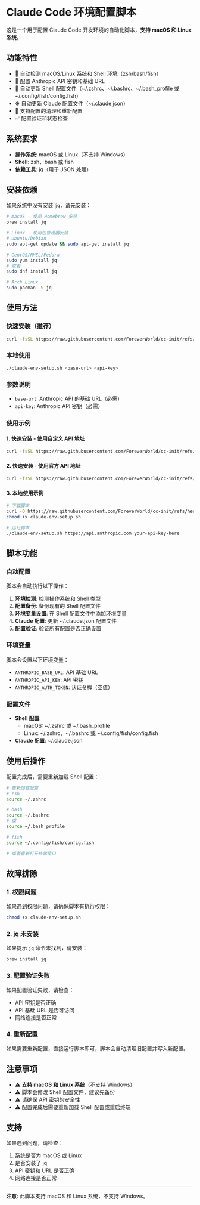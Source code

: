 # Claude Code 环境配置脚本

这是一个用于配置 Claude Code 开发环境的自动化脚本，**支持 macOS 和 Linux 系统**。

## 功能特性

- 🔧 自动检测 macOS/Linux 系统和 Shell 环境（zsh/bash/fish）
- 🔑 配置 Anthropic API 密钥和基础 URL
- 📝 自动更新 Shell 配置文件（~/.zshrc、~/.bashrc、~/.bash_profile 或 ~/.config/fish/config.fish）
- ⚙️ 自动更新 Claude 配置文件（~/.claude.json）
- 🔄 支持配置的清理和重新配置
- ✅ 配置验证和状态检查

## 系统要求

- **操作系统**: macOS 或 Linux（不支持 Windows）
- **Shell**: zsh、bash 或 fish
- **依赖工具**: jq（用于 JSON 处理）

## 安装依赖

如果系统中没有安装 `jq`，请先安装：

```bash
# macOS - 使用 Homebrew 安装
brew install jq

# Linux - 使用包管理器安装
# Ubuntu/Debian
sudo apt-get update && sudo apt-get install jq

# CentOS/RHEL/Fedora
sudo yum install jq
# 或者
sudo dnf install jq

# Arch Linux
sudo pacman -S jq
```

## 使用方法

### 快速安装（推荐）

```bash
curl -fsSL https://raw.githubusercontent.com/ForeverWorld/cc-init/refs/heads/main/claude-env-setup.sh | bash -s -- "你的API_URL" "你的API_KEY"
```

### 本地使用

```bash
./claude-env-setup.sh <base-url> <api-key>
```

### 参数说明

- `base-url`: Anthropic API 的基础 URL（必需）
- `api-key`: Anthropic API 密钥（必需）

### 使用示例

#### 1. 快速安装 - 使用自定义 API 地址

```bash
curl -fsSL https://raw.githubusercontent.com/ForeverWorld/cc-init/refs/heads/main/claude-env-setup.sh | bash -s -- "https://your-custom-api.com/v1" "your-api-key-here"
```

#### 2. 快速安装 - 使用官方 API 地址

```bash
curl -fsSL https://raw.githubusercontent.com/ForeverWorld/cc-init/refs/heads/main/claude-env-setup.sh | bash -s -- "https://api.anthropic.com" "your-api-key-here"
```

#### 3. 本地使用示例

```bash
# 下载脚本
curl -O https://raw.githubusercontent.com/ForeverWorld/cc-init/refs/heads/main/claude-env-setup.sh
chmod +x claude-env-setup.sh

# 运行脚本
./claude-env-setup.sh https://api.anthropic.com your-api-key-here
```

## 脚本功能

### 自动配置

脚本会自动执行以下操作：

1. **环境检测**: 检测操作系统和 Shell 类型
2. **配置备份**: 备份现有的 Shell 配置文件
3. **环境变量设置**: 在 Shell 配置文件中添加环境变量
4. **Claude 配置**: 更新 ~/.claude.json 配置文件
5. **配置验证**: 验证所有配置是否正确设置

### 环境变量

脚本会设置以下环境变量：

- `ANTHROPIC_BASE_URL`: API 基础 URL
- `ANTHROPIC_API_KEY`: API 密钥
- `ANTHROPIC_AUTH_TOKEN`: 认证令牌（空值）

### 配置文件

- **Shell 配置**: 
  - macOS: ~/.zshrc 或 ~/.bash_profile
  - Linux: ~/.zshrc、~/.bashrc 或 ~/.config/fish/config.fish
- **Claude 配置**: ~/.claude.json

## 使用后操作

配置完成后，需要重新加载 Shell 配置：

```bash
# 重新加载配置
# zsh
source ~/.zshrc

# bash
source ~/.bashrc
# 或
source ~/.bash_profile

# fish
source ~/.config/fish/config.fish

# 或者重新打开终端窗口
```

## 故障排除

### 1. 权限问题

如果遇到权限问题，请确保脚本有执行权限：

```bash
chmod +x claude-env-setup.sh
```

### 2. jq 未安装

如果提示 `jq` 命令未找到，请安装：

```bash
brew install jq
```

### 3. 配置验证失败

如果配置验证失败，请检查：

- API 密钥是否正确
- API 基础 URL 是否可访问
- 网络连接是否正常

### 4. 重新配置

如果需要重新配置，直接运行脚本即可，脚本会自动清理旧配置并写入新配置。

## 注意事项

- ⚠️ **支持 macOS 和 Linux 系统**（不支持 Windows）
- ⚠️ 脚本会修改 Shell 配置文件，建议先备份
- ⚠️ 请确保 API 密钥的安全性
- ⚠️ 配置完成后需要重新加载 Shell 配置或重启终端

## 支持

如果遇到问题，请检查：

1. 系统是否为 macOS 或 Linux
2. 是否安装了 jq
3. API 密钥和 URL 是否正确
4. 网络连接是否正常

---

**注意**: 此脚本支持 macOS 和 Linux 系统，不支持 Windows。
